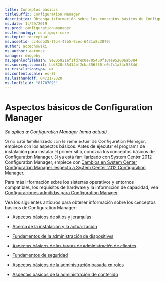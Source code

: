 ```yaml
---
title: Conceptos básicos
titleSuffix: Configuration Manager
description: Obtenga información sobre los conceptos básicos de Configuration Manager.
ms.date: 11/29/2019
ms.prod: configuration-manager
ms.technology: configmgr-core
ms.topic: conceptual
ms.assetid: cc4cdb35-f0b4-42b5-9cec-6431a8c30793
author: aczechowski
ms.author: aaroncz
manager: dougeby
ms.openlocfilehash: 9e205921ef1fd7ec0e785450f10ae952006ab084
ms.sourcegitcommit: bbf820c35414bf2cba356f30fe047c1a34c5384d
ms.translationtype: HT
ms.contentlocale: es-ES
ms.lasthandoff: 04/21/2020
ms.locfileid: "81707023"
---
```

# <a name="fundamentals-of-configuration-manager"></a>Aspectos básicos de Configuration Manager

*Se aplica a: Configuration Manager (rama actual)*

Si no está familiarizado con la rama actual de Configuration Manager, empiece con los aspectos básicos. Antes de ejecutar el programa de instalación para instalar el primer sitio, conozca los conceptos básicos de Configuration Manager. Si ya está familiarizado con System Center 2012 Configuration Manager, empiece con [Cambios en System Center Configuration Manager respecto a System Center 2012 Configuration Manager](../plan-design/changes/what-has-changed-from-configuration-manager-2012.md).

Para más información sobre los sistemas operativos y entornos compatibles, los requisitos de hardware y la información de capacidad, vea [Configuraciones admitidas para Configuration Manager](../plan-design/configs/supported-configurations.md).  

Vea los siguientes artículos para obtener información sobre los conceptos básicos de Configuration Manager:

- [Aspectos básicos de sitios y jerarquías](fundamentals-of-sites-and-hierarchies.md)  

- [Acerca de la instalación y la actualización](upgrade-update-install.md)

- [Fundamentos de la administración de dispositivos](fundamentals-of-managing-devices.md)  

- [Aspectos básicos de las tareas de administración de clientes](fundamentals-of-client-management-tasks.md)  

- [Fundamentos de seguridad](fundamentals-of-security.md)  

- [Aspectos básicos de la administración basada en roles](fundamentals-of-role-based-administration.md)

- [Aspectos básicos de la administración de contenido](../plan-design/hierarchy/fundamental-concepts-for-content-management.md)
